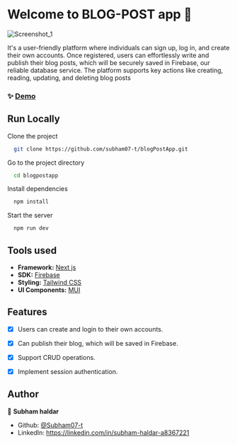 
# Welcome to BLOG-POST app 👋
![Screenshot_1](https://github.com/subham07-t/blog-post-app/assets/82716446/b2fbfc66-386d-4129-8f8f-59027a28ae22)

It's a user-friendly platform where individuals can sign up, log in, and create their own accounts. Once registered, users can effortlessly write and publish their blog posts, which will be securely saved in Firebase, our reliable database service. The platform supports key actions like creating, reading, updating, and deleting blog posts


### ✨ [Demo](https://blog-post-app-delta.vercel.app/)


## Run Locally

Clone the project

```sh
  git clone https://github.com/subham07-t/blogPostApp.git
```

Go to the project directory

```sh
  cd blogpostapp
```

Install dependencies

```sh
  npm install
```

Start the server

```sh
  npm run dev
```


## Tools used

- **Framework:** [Next js](https://www.next.co.uk/)
- **SDK:** [Firebase](https://firebase.google.com/)
- **Styling:** [Tailwind CSS](https://tailwindcss.com/)
- **UI Components:** [MUI](https://mui.com/)

## Features

- [x] Users can create and login to their own accounts. 
- [x] Can publish their blog, which will be saved in Firebase.
- [x] Support CRUD operations.
- [x] Implement session authentication.
  


## Author

👤 **Subham haldar**

* Github: [@Subham07-t](https://github.com/Subham07-t   )
* LinkedIn: https://linkedin.com/in/subham-haldar-a8367221

